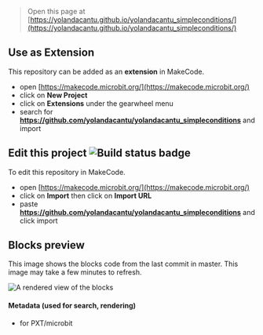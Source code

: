 
> Open this page at [https://yolandacantu.github.io/yolandacantu_simpleconditions/](https://yolandacantu.github.io/yolandacantu_simpleconditions/)

## Use as Extension

This repository can be added as an **extension** in MakeCode.

* open [https://makecode.microbit.org/](https://makecode.microbit.org/)
* click on **New Project**
* click on **Extensions** under the gearwheel menu
* search for **https://github.com/yolandacantu/yolandacantu_simpleconditions** and import

## Edit this project ![Build status badge](https://github.com/yolandacantu/yolandacantu_simpleconditions/workflows/MakeCode/badge.svg)

To edit this repository in MakeCode.

* open [https://makecode.microbit.org/](https://makecode.microbit.org/)
* click on **Import** then click on **Import URL**
* paste **https://github.com/yolandacantu/yolandacantu_simpleconditions** and click import

## Blocks preview

This image shows the blocks code from the last commit in master.
This image may take a few minutes to refresh.

![A rendered view of the blocks](https://github.com/yolandacantu/yolandacantu_simpleconditions/raw/master/.github/makecode/blocks.png)

#### Metadata (used for search, rendering)

* for PXT/microbit
<script src="https://makecode.com/gh-pages-embed.js"></script><script>makeCodeRender("{{ site.makecode.home_url }}", "{{ site.github.owner_name }}/{{ site.github.repository_name }}");</script>
